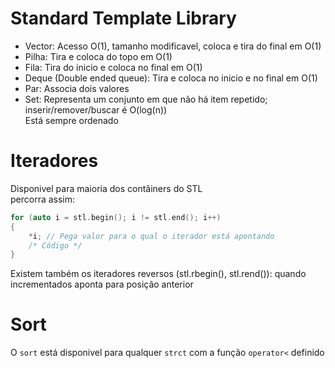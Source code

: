 # Standard Template Library
- Vector: Acesso O(1), tamanho modificavel, coloca e tira do final em O(1)
- Pilha: Tira e coloca do topo em O(1)
- Fila: Tira do inicio e coloca no final em O(1)
- Deque (Double ended queue): Tira e coloca no inicio e no final em O(1)
- Par: Associa dois valores
- Set: Representa um conjunto em que não há item repetido; inserir/remover/buscar é O(log(n))\
  Está sempre ordenado

# Iteradores
Disponivel para maioria dos contâiners do STL\
percorra assim:
```cpp
for (auto i = stl.begin(); i != stl.end(); i++)
{
    *i; // Pega valor para o qual o iterador está apontando
    /* Código */
}
```
Existem também os iteradores reversos (stl.rbegin(), stl.rend()): quando incrementados aponta para posição anterior

# Sort
O `sort` está disponivel para qualquer `strct` com a função `operator<` definido
